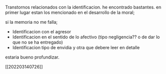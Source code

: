 Transtornos relacionados con la identificacion. he encontrado bastantes. en primer lugar estan los mencionado en el desarrollo de la moral;

si la memoria no me falla;

- Identificacion con el agresor
- Identificacion en el sentido de lo afectivo (tipo negligencia?? o de dar lo que no se ha entregado)
- Identificacion tipo de envidia
y otra que debere leer en detalle

estaria bueno profundizar.

[[202203140726]]